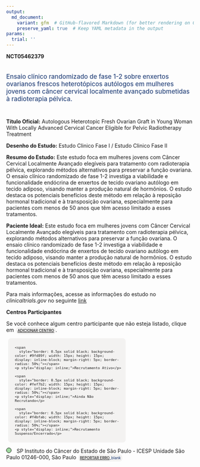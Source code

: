 ```yaml
---
output: 
  md_document:
    variant: gfm  # GitHub-flavored Markdown (for better rendering on GitHub)
    preserve_yaml: true  # Keep YAML metadata in the output
params:
  trial: ''
---
```


**NCT05462379**

<div style="padding: 5px 5px 5px 0px; font-size: 1.20em; font-weight: 500; color: #2E4A7F; text-align: left; margin-bottom: 20px">

Ensaio clínico randomizado de fase 1-2 sobre enxertos ovarianos frescos
heterotópicos autólogos em mulheres jovens com câncer cervical
localmente avançado submetidas à radioterapia pélvica.

</div>

**Título Oficial:** Autologous Heterotopic Fresh Ovarian Graft in Young
Woman With Locally Advanced Cervical Cancer Eligible for Pelvic
Radiotherapy Treatment

**Desenho do Estudo:** Estudo Clinico Fase I / Estudo Clinico Fase II

**Resumo do Estudo:** Este estudo foca em mulheres jovens com Câncer
Cervical Localmente Avançado elegíveis para tratamento com radioterapia
pélvica, explorando métodos alternativos para preservar a função
ovariana. O ensaio clínico randomizado de fase 1-2 investiga a
viabilidade e funcionalidade endócrina de enxertos de tecido ovariano
autólogo em tecido adiposo, visando manter a produção natural de
hormônios. O estudo destaca os potenciais benefícios deste método em
relação à reposição hormonal tradicional e à transposição ovariana,
especialmente para pacientes com menos de 50 anos que têm acesso
limitado a esses tratamentos.

**Paciente Ideal:** Este estudo foca em mulheres jovens com Câncer
Cervical Localmente Avançado elegíveis para tratamento com radioterapia
pélvica, explorando métodos alternativos para preservar a função
ovariana. O ensaio clínico randomizado de fase 1-2 investiga a
viabilidade e funcionalidade endócrina de enxertos de tecido ovariano
autólogo em tecido adiposo, visando manter a produção natural de
hormônios. O estudo destaca os potenciais benefícios deste método em
relação à reposição hormonal tradicional e à transposição ovariana,
especialmente para pacientes com menos de 50 anos que têm acesso
limitado a esses tratamentos.

Para mais informações, acesse as informações do estudo no
*clinicaltrials.gov* no seguinte
[link](https://clinicaltrials.gov/ct2/show/NCT05462379)

**Centros Participantes**

Se você conhece algum centro participante que não esteja listado, clique
em
<span style="color: #2E4A7F; margin-left: 2px; padding: 4px; background-color: #f3f2f1; border-radius: 8px; font-weight: 500; font-size: 0.7em"><a
href="https://flazar.shinyapps.io/formsapp?study_nct_id=NCT05462379&amp;location_id=N%2FA&amp;location_full_name=N%2FA&amp;form_type=Adicionar%20Centro"
target="_blank">ADICIONAR CENTRO</a></span>.

<div style="margin-bottom: 8px; margin-left: 5px; padding: 8px; max-width: 300px; background-color: #f3f2f1; border-radius: 8px; font-size: 0.8em">

<div style="margin-left: 10px;">

    <span 
      style="border: 0.5px solid black; background-color: #9fd89f; width: 15px; height: 15px; display: inline-block; margin-right: 5px; border-radius: 50%;"></span>
    <p style="display: inline;">Recrutamento Ativo</p>

</div>

<div style="margin-left: 10px;">

    <span 
      style="border: 0.5px solid black; background-color: #fef7b2; width: 15px; height: 15px; display: inline-block; margin-right: 5px; border-radius: 50%;"></span>
    <p style="display: inline;">Ainda Não Recrutando</p>

</div>

<div style="margin-left: 10px;">

    <span 
      style="border: 0.5px solid black; background-color: #f4bfab; width: 15px; height: 15px; display: inline-block; margin-right: 5px; border-radius: 50%;"></span>
    <p style="display: inline;">Recrutamento Suspenso/Encerrado</p>

</div>

</div>

<span style="border: 0.5px solid black; display: inline-block; width: 12px; height: 12px; border-radius: 50%; margin-right: 10px; padding-bottom: 0px; background-color: #9fd89f;"></span>
SP Instituto do Câncer do Estado de São Paulo - ICESP Unidade São Paulo
01246-000, São Paulo
<span style="color: #2E4A7F; margin-left: 2px; padding: 4px; background-color: #f3f2f1; border-radius: 8px; font-weight: 500; font-size: 0.7em">[REPORTAR
ERRO](https://flazar.shinyapps.io/formsapp?study_nct_id=NCT05462379&location_id=INSTITUTODOCANCERDOESTADODESAOPAULOSAOPAULO01246000BRAZIL&location_full_name=Instituto%20do%20C%C3%A2ncer%20do%20Estado%20de%20S%C3%A3o%20Paulo%20-%20ICESP%20Unidade%20S%C3%A3o%20Paulo%2C%2001246-000%2C%20S%C3%A3o%20Paulo&form_type=Reportar%20Erro)\_blank</span>

